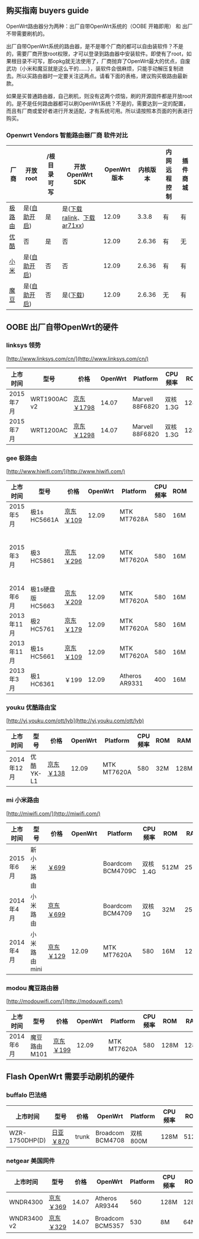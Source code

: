## 购买指南 buyers guide

OpenWrt路由器分为两种：出厂自带OpenWrt系统的（OOBE 开箱即用） 和 出厂不带需要刷机的。

出厂自带OpenWrt系统的路由器，是不是哪个厂商的都可以自由装软件？不是的，需要厂商开放root权限，才可以登录到路由器中安装软件。即使有了root，如果根目录不可写，那opkg就无法使用了，厂商抛弃了OpenWrt最大的优点，自废武功（小米和魔豆就是这么干的……），装软件会很麻烦，只能手动解压复制进去。所以买路由器时一定要关注这两点。请看下面的表格，建议购买极路由最新款。

如果是买普通路由器，自己刷机，则没有这两个烦恼，刷的开源固件都是开放root的。是不是任何路由器都可以刷OpenWrt系统？不是的，需要达到一定的配置，而且有厂商或爱好者进行开发适配，才有系统可用。所以请按照本页面的列表进行购买。

### Openwrt Vendors 智能路由器厂商 软件对比 

厂商      |                     开放root                                   | /根目录可写 | 开放OpenWrt SDK | OpenWrt版本 | 内核版本 | 内网远程控制 | 插件商城
----------|----------------------------------------------------------------|-------------|-----------------|-------------|----------|--------------|-------------
[极路由](http://hiwifi.com/)    | 是\([自助开启](http://bbs.hiwifi.com/thread-74899-1-1.html)\)      | 是          | 是\([下载ralink](http://downloads.openwrt.io/vendors/gee/ralink/)、[下载ar71xx](http://downloads.openwrt.io/vendors/gee/ar71xx/)\)          | 12.09 | 3.3.8 | 有 | 有
[优酷](http://yj.youku.com/ott/lyb)      | 否                                                             | 是          | 否              | 12.09 | 2.6.36 | 有      | 无
[小米](http://miwifi.com/)      | 是\([自助开启](http://miwifi.com/miwifi_open.html)\)           | 否          | 否              | 12.09 | 2.6.36 | 有      | 有
[魔豆](http://www.modouwifi.com/)      | 是\([自助开启](http://bbs.modouwifi.cn/thread-8825-1-1.html)\) | 否          | 是\([下载](http://downloads.openwrt.io/vendors/mtk/)\) | 12.09 | 2.6.36 | 无 | 有

## OOBE 出厂自带OpenWrt的硬件

### linksys 领势

[http://www.linksys.com/cn/](http://www.linksys.com/cn/)

上市时间 | 型号 | 价格 | OpenWrt | Platform | CPU频率 | ROM | RAM | 2.4G | 5G | 有线
---------|------|------|---------|----------|---------|-----|-----|------|----|-----
2015年7月 | WRT1900AC v2 | [京东￥1798](http://union.click.jd.com/jdc?e=&p=AyIBZRprFDJWWA1FBCVbV0IUEEULWldTCQQAQB1AWQkFWxMAEABUGURMR05aZRsoY0toWAZcPklaYEwdTV1wRRBBC3tXGTIQBlYaXxQLEQ5lG1sUAhY3ZXopJTIiB1AZXRUCFg9QHVoXBg%3D%3D&t=W1dCFBBFC1pXUwkEAEAdQFkJBVsTABAAVBlETEdOWg%3D%3D) | 14.07 | Marvell 88F6820 | 双核1.3G | 128M | 512M | 600M | AC 1300M | 5x 1000M
2015年7月 | WRT1200AC | [京东￥1298](http://union.click.jd.com/jdc?e=&p=AyIBZRprFDJWWA1FBCVbV0IUEEULWldTCQQAQB1AWQkFWxMAEANdH0RMR05aZW86Q0NzeCdrOXdgEA48HjtUWXZjLE1XGTIQBlYaXxQLEQ5lG1sUAhY3ZXopJTIiB1AZXRUCFQFVGVkXBw%3D%3D&t=W1dCFBBFC1pXUwkEAEAdQFkJBVsTABADXR9ETEdOWg%3D%3D) | 14.07 | Marvell 88F6820 | 双核1.3G | 128M | 512M | 400M | AC 867M | 5x 1000M

### gee 极路由

[http://www.hiwifi.com/](http://www.hiwifi.com/)

上市时间 | 型号 | 价格 | OpenWrt | Platform | CPU频率 | ROM | RAM | 2.4G | 5G | 有线
---------|------|------|---------|----------|---------|-----|-----|------|----|-----
2015年5月 | 极1s HC5661A | [京东￥109](http://union.click.jd.com/jdc?e=&p=AyIBZRprFDJWWA1FBCVbV0IUEEULWldTCQQAQB1AWQkFWxUDFgJUGERMR05aZUwZVVF7XjZsO0B4UV4SXScVUUxePntXGTIQBlYaXxQLEQ5lG1sUAhY3ZXopJTI%3D&t=W1dCFBBFC1pXUwkEAEAdQFkJBVsVAxYCVBhETEdOWg%3D%3D) | 12.09 | MTK MT7628A | 580 | 16M | 128M | 300M | | 5x 100M
2015年3月 | 极3 HC5861 | [京东￥296](http://union.click.jd.com/jdc?e=&p=AyIBZRprFDJWWA1FBCVbV0IUEEULWldTCQQAQB1AWQkFWxcLFQFUHERMR05aZU4MbgJLRDNdOH0Bc34pTiFSAU0ZXF1XGTIQBlYaXxQLEQ5lG1sUAhY3ZXopJTI%3D&t=W1dCFBBFC1pXUwkEAEAdQFkJBVsXCxUBVBxETEdOWg%3D%3D) | 12.09 | MTK MT7620A | 580 | 16M | 128M | 300M | AC 867M | WAN: 1x 100M, LAN: 1x 1000M, 1x 100M
2014年6月 | 极1s硬盘版 HC5663 | [京东￥209](http://union.click.jd.com/jdc?e=&p=AyIBZRprFDJWWA1FBCVbV0IUEEULWldTCQQAQB1AWQkFWxcAFwRRG0RMR05aZRxSRnFad1BMOxZ4TF5RcwBUWwwDJ11XGTIQBlYaXxQLEQ5lG1sUAhY3ZXopJTI%3D&t=W1dCFBBFC1pXUwkEAEAdQFkJBVsXABcEURtETEdOWg%3D%3D) | 12.09 | MTK MT7620A | 580 | 16M | 128M | 300M | | 5x 100M
2013年11月 | 极2 HC5761 | [京东￥179](http://union.click.jd.com/jdc?e=&p=AyIBZRprFDJWWA1FBCVbV0IUEEULWldTCQQAQB1AWQkFWxULFwFXGkRMR05aZUUbclFKTwxJO3UFe18AHFJHcHRmKHtXGTIQBlYaXxQLEQ5lG1sUAhY3ZXopJTI%3D&t=W1dCFBBFC1pXUwkEAEAdQFkJBVsVCxcBVxpETEdOWg%3D%3D) | 12.09 | MTK MT7620A | 580 | 16M | 128M | 300M | AC 433M | 2x 100M
2013年11月 | 极1s HC5661 | [京东￥109](http://union.click.jd.com/jdc?e=&p=AyIBZRprFDJWWA1FBCVbV0IUEEULWldTCQQAQB1AWQkFWxUDFgJUGERMR05aZUwZVVF7XjZsO0B4UV4SXScVUUxePntXGTIQBlYaXxQLEQ5lG1sUAhY3ZXopJTI%3D&t=W1dCFBBFC1pXUwkEAEAdQFkJBVsVAxYCVBhETEdOWg%3D%3D) | 12.09 | MTK MT7620A | 580 | 16M | 128M | 300M | | 5x 100M
2013年3月 | 极1 HC6361 | ￥199 | 12.09 | Atheros AR9331 | 400 | 16M | 64M | 150M | | 3x 100M

### youku 优酷路由宝

[http://yj.youku.com/ott/lyb](http://yj.youku.com/ott/lyb)

上市时间 | 型号 | 价格 | OpenWrt | Platform | CPU频率 | ROM | RAM | 2.4G | 5G | 有线
---------|------|------|---------|----------|---------|-----|-----|------|----|-----
2014年12月 | 优酷YK-L1 | [京东￥138](http://union.click.jd.com/jdc?e=&p=AyIBZRprFDJWWA1FBCVbV0IUEEULWldTCQQAQB1AWQkFWxcHFgNVGkRMR05aZV0FdHITQCFNOxZKSGFXSQ9LZEdhMU1XGTIQBlYaXxQLEQ5lG1sUAhY3ZXopJTI%3D&t=W1dCFBBFC1pXUwkEAEAdQFkJBVsXBxYDVRpETEdOWg%3D%3D) | 12.09 | MTK MT7620A | 580 | 32M | 128M | 300M | | 3x 100M

### mi 小米路由

[http://miwifi.com/](http://miwifi.com/)

上市时间 | 型号 | 价格 | OpenWrt | Platform | CPU频率 | ROM | RAM | 2.4G | 5G | 有线
---------|------|------|---------|----------|---------|-----|-----|------|----|-----
2015年6月 | 新小米路由 | [￥699](http://union.click.jd.com/jdc?e=&p=AyIBZRprFDJWWA1FBCVbV0IUEEULWldTCQQAQB1AWQkFWxIEEwZdE0RMR05aZWYCfGkRZj5lORJKaXRQfyUXRVZyJmtXGTIQBlYaXxQLEQ5lG1sUAhY3ZXopJTI%3D&t=W1dCFBBFC1pXUwkEAEAdQFkJBVsSBBMGXRNETEdOWg%3D%3D) | | Boardcom BCM4709C | 双核1.4G | 512M | 256M | 300M | 867M | 4x 1000M
2014年4月 | 小米路由 | [京东￥699](http://union.click.jd.com/jdc?e=&p=AyIBZRprFDJWWA1FBCVbV0IUEEULWldTCQQAQB1AWQkFWxcAFwFWHERMR05aZUYZVGkVbCBiPm8Fa28Jc0Fjd3AGCmtXGTIQBlYaXxQLEQ5lG1sUAhY3ZXopJTI%3D&t=W1dCFBBFC1pXUwkEAEAdQFkJBVsXABcBVhxETEdOWg%3D%3D) | | Boardcom BCM4709 | 双核1G | 32M | 256M | 300M | 867M | 3x 1000M
2014年4月 | 小米路由mini | [京东￥129](http://union.click.jd.com/jdc?e=&p=AyIBZRprFDJWWA1FBCVbV0IUEEULWldTCQQAQB1AWQkFWxYEGgdTG0RMR05aZXgPD0pOBRx5OXZwFkFUQ1xRaVQDNWtXGTIQBlYaXxQLEQ5lG1sUAhY3ZXopJTI%3D&t=W1dCFBBFC1pXUwkEAEAdQFkJBVsWBBoHUxtETEdOWg%3D%3D) | 12.09 | MTK MT7620A | 580 | 16M | 128M | 300M | 867M | 3x 100M

### modou 魔豆路由器

[http://modouwifi.com/](http://modouwifi.com/)

上市时间 | 型号 | 价格 | OpenWrt | Platform | CPU频率 | ROM | RAM | 2.4G | 5G | 有线
---------|------|------|---------|----------|---------|-----|-----|------|----|-----
2014年6月 | 魔豆路由M101 | [京东￥199](http://union.click.jd.com/jdc?e=&p=AyIBZRprFDJWWA1FBCVbV0IUEEULWldTCQQAQB1AWQkFWxAAEwVTEkRMR05aZWIyfHR1AANrOWcYVmcXUh9Qe2cHMF1XGTIQBlYaXxQLEQ5lG1sUAhY3ZXopJTI%3D&t=W1dCFBBFC1pXUwkEAEAdQFkJBVsQABMFUxJETEdOWg%3D%3D) | 12.09 | MTK MT7620A | 580 | 128M | 128M | 300M | 433M | 3x 100M

## Flash OpenWrt 需要手动刷机的硬件

### buffalo 巴法络

上市时间 | 型号 | 价格 | OpenWrt | Platform | CPU频率 | ROM | RAM | 2.4G | 5G | 有线
---------|------|------|---------|----------|---------|-----|-----|------|----|-----
 | WZR-1750DHP(D) | [日亚￥870](http://goods1.moximoxi.net/goods-B00BWFK278.html) | trunk | Broadcom BCM4708 | 双核800M | 128M | 512M | 450M | AC 1300M | 5x 1000M

### netgear 美国网件

上市时间 | 型号 | 价格 | OpenWrt | Platform | CPU频率 | ROM | RAM | 2.4G | 5G | 有线
---------|------|------|---------|----------|---------|-----|-----|------|----|-----
 | WNDR4300 | [京东￥369](http://union.click.jd.com/jdc?e=&p=AyIBZRprFDJWWA1FBCVbV0IUEEULWldTCQQAQB1AWQkFUhcHEQNSBAJQXk83HV0pYH5GXFd%2BUlV%2BbGYCXCJXcHZlJRdXJQATBFQfWhwBGzdVG1oVBiI3NGlrJQ%3D%3D&t=W1dCFBBFC1pXUwkEAEAdQFkJBVIXBxEDUgQCUF5P) | 14.07 | Atheros AR9344 | 560 | 128M | 128M | 300M | n 450M | 5x 1000M
 | WNDR3400 v2 | [京东￥329](http://union.click.jd.com/jdc?e=&p=AyIBZRprFDJWWA1FBCVbV0IUEEULWldTCQQAQB1AWQkFXhcHGwBWBAJQXk83UG1aSQJ0UDd4PGdqQB1XfFJcZ29zAxdXJQATBFQfWhwBGzdVG1oVBiI3NGlrJQ%3D%3D&t=W1dCFBBFC1pXUwkEAEAdQFkJBV4XBxsAVgQCUF5P) | 14.07 | Broadcom BCM5357 | 530 | 8M | 64M | 300M | n 300M | 5x 100M

<!-- 多说评论框 start -->
<div class="ds-thread" data-thread-key="docs-supported-devices" data-title="支持的硬件" data-url="http://openwrt.io/docs/supported-devices/"></div>
<!-- 多说评论框 end -->
